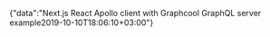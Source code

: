 {"data":"Next.js React Apollo client with Graphcool GraphQL server example2019-10-10T18:06:10+03:00"}
